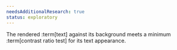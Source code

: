 ```yaml
---
needsAdditionalResearch: true
status: exploratory
---
```


The rendered :term[text] against its background meets a minimum :term[contrast ratio test] for its text appearance.

